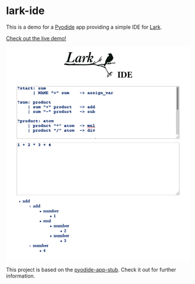 # lark-ide

This is a demo for a [Pyodide](https://github.com/iodide-project/pyodide) app providing a simple IDE for [Lark](https://github.com/lark-parser/lark/).

[Check out the live demo!](https://www.phorward-software.com/tmp/lark-ide/app.html)

![Screenshot](lark-ide.png)

This project is based on the [pyodide-app-stub](https://github.com/mausbrand/pyodide-app-stub).
Check it out for further information.
